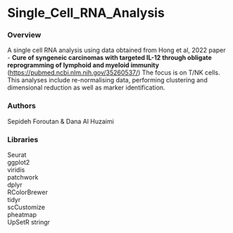 # Single_Cell_RNA_Analysis
### Overview 
A single cell RNA analysis using data obtained from Hong et al, 2022 paper - **Cure of syngeneic carcinomas with targeted IL-12 through obligate reprogramming of lymphoid and myeloid immunity** (https://pubmed.ncbi.nlm.nih.gov/35260537/) The focus is on T/NK cells. This analyses include re-normalising data, performing clustering and dimensional reduction as well as marker identification.
### Authors 
Sepideh Foroutan & Dana Al Huzaimi
### Libraries 
Seurat    
ggplot2   
viridis  
patchwork  
dplyr  
RColorBrewer   
tidyr    
scCustomize    
pheatmap   
UpSetR
stringr
